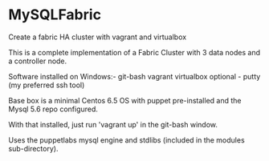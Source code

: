 MySQLFabric
===========

Create a fabric HA cluster with vagrant and virtualbox

This is a complete implementation of a Fabric Cluster with 3 data nodes and a controller node.

Software installed on Windows:-
   git-bash
   vagrant
   virtualbox
   optional - putty (my preferred ssh tool)

Base box is a minimal Centos 6.5 OS with puppet pre-installed and the Mysql 5.6 repo configured.

With that installed, just run 'vagrant up' in the git-bash window.

Uses the puppetlabs mysql engine and stdlibs (included in the modules sub-directory).

